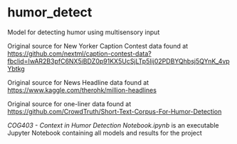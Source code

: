 # humor_detect

Model for detecting humor using multisensory input

Original source for New Yorker Caption Contest data found at https://github.com/nextml/caption-contest-data?fbclid=IwAR2B3pfC6NX5iBDZ0p91KX5UcSjLTp5Iij02PDBYQhbsj5QYnK_4vpYbtkg

Original source for News Headline data found at https://www.kaggle.com/therohk/million-headlines

Original source for one-liner data found at https://github.com/CrowdTruth/Short-Text-Corpus-For-Humor-Detection

*COG403 - Context in Humor Detection Notebook.ipynb* is an executable Jupyter Notebook containing all models and results for the project
